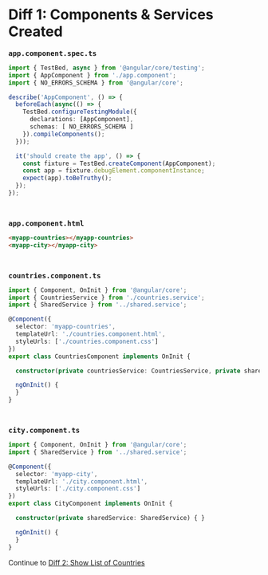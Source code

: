 # Diff 1: Components & Services Created

<pre><b>app.component.spec.ts</b></pre>

```typescript
import { TestBed, async } from '@angular/core/testing';
import { AppComponent } from './app.component';
import { NO_ERRORS_SCHEMA } from '@angular/core';

describe('AppComponent', () => {
  beforeEach(async(() => {
    TestBed.configureTestingModule({
      declarations: [AppComponent],
      schemas: [ NO_ERRORS_SCHEMA ]
    }).compileComponents();
  }));

  it('should create the app', () => {
    const fixture = TestBed.createComponent(AppComponent);
    const app = fixture.debugElement.componentInstance;
    expect(app).toBeTruthy();
  });
});
```

<br/>

<pre><b>app.component.html</b></pre>

```html
<myapp-countries></myapp-countries>
<myapp-city></myapp-city>
```

<br/>

<pre><b>countries.component.ts</b></pre>

```typescript
import { Component, OnInit } from '@angular/core';
import { CountriesService } from './countries.service';
import { SharedService } from '../shared.service';

@Component({
  selector: 'myapp-countries',
  templateUrl: './countries.component.html',
  styleUrls: ['./countries.component.css']
})
export class CountriesComponent implements OnInit {

  constructor(private countriesService: CountriesService, private sharedService: SharedService) { }

  ngOnInit() {
  }
}
```

<br/>

<pre><b>city.component.ts</b></pre>

```typescript
import { Component, OnInit } from '@angular/core';
import { SharedService } from '../shared.service';

@Component({
  selector: 'myapp-city',
  templateUrl: './city.component.html',
  styleUrls: ['./city.component.css']
})
export class CityComponent implements OnInit {

  constructor(private sharedService: SharedService) { }

  ngOnInit() {
  }
}
```

Continue to [Diff 2: Show List of Countries](../diff2)
